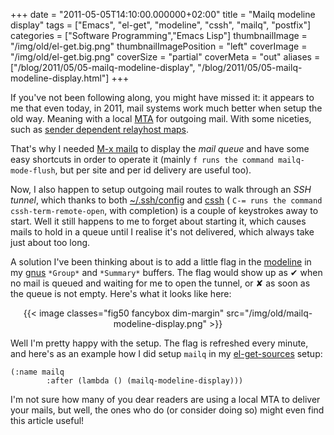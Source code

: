 +++
date = "2011-05-05T14:10:00.000000+02:00"
title = "Mailq modeline display"
tags = ["Emacs", "el-get", "modeline", "cssh", "mailq", "postfix"]
categories = ["Software Programming","Emacs Lisp"]
thumbnailImage = "/img/old/el-get.big.png"
thumbnailImagePosition = "left"
coverImage = "/img/old/el-get.big.png"
coverSize = "partial"
coverMeta = "out"
aliases = ["/blog/2011/05/05-mailq-modeline-display",
           "/blog/2011/05/05-mailq-modeline-display.html"]
+++

If you've not been following along, you might have missed it: it appears to
me that even today, in 2011, mail systems work much better when setup the
old way.  Meaning with a local 
[MTA](http://en.wikipedia.org/wiki/Mail_Transfer_Agent) for outgoing mail.  With some niceties,
such as 
[sender dependent relayhost maps](http://tapoueh.org/articles/news/_Postfix_sender_dependent_relayhost_maps.html).

That's why I needed 
[M-x mailq](http://tapoueh.org/projects.html#sec21) to display the 
*mail queue* and have some easy
shortcuts in order to operate it (mainly 
`f runs the command
mailq-mode-flush`, but per site and per id delivery are useful too).

Now, I also happen to setup outgoing mail routes to walk through an 
*SSH
tunnel*, which thanks to both 
[~/.ssh/config](http://www.manpagez.com/man/5/ssh_config/) and 
[cssh](https://github.com/dimitri/cssh) (
`C-= runs the
command cssh-term-remote-open`, with completion) is a couple of
keystrokes away to start.  Well it still happens to me to forget about
starting it, which causes mails to hold in a queue until I realise it's not
delivered, which always take just about too long.

A solution I've been thinking about is to add a little flag in the 
[modeline](http://www.gnu.org/s/emacs/manual/html_node/elisp/Mode-Line-Format.html)
in my 
[gnus](http://www.gnus.org/) 
`*Group*` and 
`*Summary*` buffers.  The flag would show up as ✔ when
no mail is queued and waiting for me to open the tunnel, or ✘ as soon as the
queue is not empty.  Here's what it looks like here:

<center>
{{< image classes="fig50 fancybox dim-margin" src="/img/old/mailq-modeline-display.png" >}}
</center>

Well I'm pretty happy with the setup.  The flag is refreshed every minute,
and here's as an example how I did setup 
`mailq` in my 
[el-get-sources](https://github.com/dimitri/el-get) setup:

~~~
(:name mailq
		:after (lambda () (mailq-modeline-display)))
~~~


I'm not sure how many of you dear readers are using a local MTA to deliver
your mails, but well, the ones who do (or consider doing so) might even find
this article useful!
